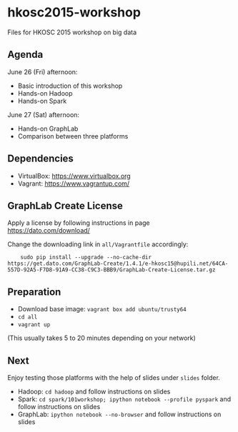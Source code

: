 # hkosc2015-workshop

Files for HKOSC 2015 workshop on big data

## Agenda

June 26 (Fri) afternoon:

* Basic introduction of this workshop
* Hands-on Hadoop
* Hands-on Spark

June 27 (Sat) afternoon:

* Hands-on GraphLab
* Comparison between three platforms

## Dependencies

* VirtualBox: https://www.virtualbox.org
* Vagrant: https://www.vagrantup.com/

## GraphLab Create License

Apply a license by following instructions in page
<https://dato.com/download/>

Change the downloading link in `all/Vagrantfile` accordingly:

```
	sudo pip install --upgrade --no-cache-dir https://get.dato.com/GraphLab-Create/1.4.1/e-hkosc15@hupili.net/64CA-557D-92A5-F7D8-91A9-CC38-C9C3-BBB9/GraphLab-Create-License.tar.gz
```

## Preparation

* Download base image: `vagrant box add ubuntu/trusty64`
* `cd all`
* `vagrant up`

(This usually takes 5 to 20 minutes depending on your network)

## Next

Enjoy testing those platforms with the help of slides under `slides` folder.

* Hadoop: `cd hadoop` and follow instructions on slides
* Spark: `cd spark/101workshop; ipython notebook --profile pyspark` and follow instructions on slides
* GraphLab: `ipython notebook --no-browser` and follow instructions on slides
